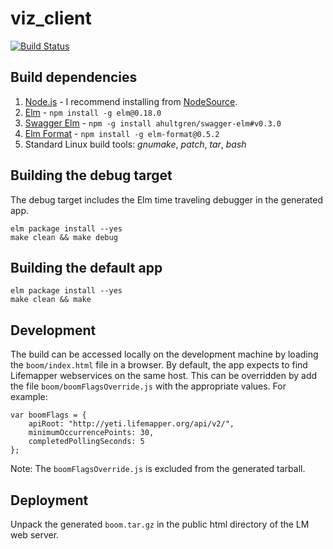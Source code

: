# viz_client

[![Build Status](https://travis-ci.org/lifemapper/viz_client.svg?branch=master)](https://travis-ci.org/lifemapper/viz_client)

## Build dependencies

1. [Node.js](http://nodejs.org) - I recommend installing from [NodeSource](https://github.com/nodesource/distributions).
1. [Elm](http://elm-lang.org/) - `npm install -g elm@0.18.0`
1. [Swagger Elm](https://github.com/ahultgren/swagger-elm) - `npm -g install ahultgren/swagger-elm#v0.3.0`
1. [Elm Format](https://github.com/avh4/elm-format) - `npm install -g elm-format@0.5.2`
1. Standard Linux build tools: *gnumake*, *patch*, *tar*, *bash*

## Building the debug target

The debug target includes the Elm time traveling debugger in the
generated app.

```
elm package install --yes
make clean && make debug
```

## Building the default app

```
elm package install --yes
make clean && make
```

## Development

The build can be accessed locally on the development machine by
loading the `boom/index.html` file in a browser. By default, the app
expects to find Lifemapper webservices on the same host. This can be
overridden by add the file `boom/boomFlagsOverride.js` with the
appropriate values. For example:

```
var boomFlags = {
    apiRoot: "http://yeti.lifemapper.org/api/v2/",
    minimumOccurrencePoints: 30,
    completedPollingSeconds: 5
};
```

Note: The `boomFlagsOverride.js` is excluded from the generated
tarball.


## Deployment

Unpack the generated `boom.tar.gz` in the public html directory of the
LM web server.
